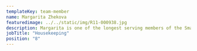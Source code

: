 ```yaml
---
templateKey: team-member
name: Margarita Zhekova
featuredimage: ../../static/img/R11-000938.jpg
description: Margarita is one of the longest serving members of the Smarta Family. Joining the company in its humble beginnings, she has assisted our success with her strength and determination to do a great job. Her passion is your laundry, ensuring that guests have a fresh and clean bed to sleep in! Nothing is too much trouble for Margo!
jobTitle: "Housekeeping"
position: "8"
---
```


